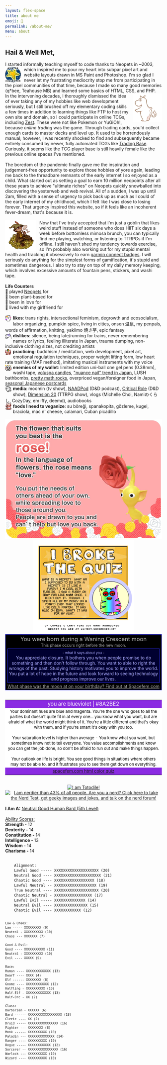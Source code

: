 ```yaml
---
layout: flex-space
title: about me
emoji: 🤡
permalink: /about-me/
menu: about
---
```


<h2>Hail & Well Met,</h2> 
I started informally teaching myself to code thanks to Neopets in ~2003, which inspired me <img src="/graphics/toy/avatar-collector-neopets.gif" style="margin: 0 10px 0 0;" align="left" />to pour my heart into subpar pixel art and website layouts drawn in MS Paint and Photoshop. I'm so glad I never let my frustrating mediocrity stop me from participating in the pixel communities of that time, because I made so many good memories (q*bee, Teahouse MB) and learned some basics of HTML, CSS, and PHP.  
<br>
<div class="noext">
    <a target="_blank" href="https://www.deviantart.com/sqdpxl/art/moomin-to-the-groove-811004899"><img src="/graphics/toy/moomin_by_SqdPxl.gif" style="margin: 0 0 0 10px;" align="right" title="click for artist"/></a>
</div>
In the intervening decades, I thoroughly dismissed the idea of ever taking any of my hobbies like web development seriously, but I still brushed off my elementary coding skills a few times in addition to learning things like FTP to host my own site and domain, so I could participate in online TCGs, including <a target="_blank" href="https://tcg.fandom.com/wiki/Zest">Zest</a>. These were not like Pokemon or YuGiOh!, because <i>online trading</i> was the game. Through trading cards, you'd collect enough cards to master decks and level up. It used to be horrendously manual; however, I was recently shocked to find and subsequently became entirely consumed by newer, fully automated TCGs like <a target="_blank" href="https://heavenspell.la-impresion.org/TCG/">Trading Base</a>. Curiously, it seems like the TCG player base is still heavily female like the previous online spaces I've mentioned.
<br>
<br>
The boredom of the pandemic finally gave me the inspiration and judgement-free opportunity to explore those hobbies of yore again, leading me back to the threadbare remnants of the early internet I so enjoyed as a child. What started out as setting a goal to earn 10 million neopoints after all these years to achieve "ultimate riches" on Neopets quickly snowballed into discovering the yesterweb and web revival. All of a sudden, I was up until 2am, filled with a sense of urgency to pick back up as much as I could of the early internet of my childhood, which I felt like I was close to losing forever. That urgency inspired this website, so if it feels like an incoherent fever-dream, that's because it is.
<br>
<br>
<div class="noext">
    <a target="_blank" href="https://www.deviantart.com/caicyo/art/Pixel-snufkin-794162961">
        <img src="/graphics/toy/snufkin_by_Caicyo.png" style="margin: 0 10px 0 0;" align="left" title="click for artist"/>
    </a>
</div>
Now that I've truly accepted that I'm just a goblin that likes weird stuff instead of someone who does HIIT six days a week before bottomless mimosa brunch, you can typically find me playing, watching, or listening to TTRPGs if I'm offline. I still haven't shed my tendency towards exercise, so I'm probably also working out for my stupid mental health and tracking it obsessively to earn <a target="_blank" href="https://garminbadges.com/">garmin connect badges</a>. I will seriously do anything for the simplest forms of gamification, it's stupid and sometimes dangerous. I also try to stay on top of my daily memory keeping, which involves excessive amounts of fountain pens, stickers, and washi tape. 
<br>
<br>
<span title="inspired by https://daintye.co/"><b>Life Counters</b></span>
<br>
🐇 played <a target="_blank" href="https://www.neopets.com/userlookup.phtml?user=waterfish57">Neopets</a> for <span id="counter1"></span>
<br>
🌱 been plant-based for <span id="counter2"></span>
<br>
🦋 been in love for <span id="counter3"></span>
<br>
👯 lived with my girlfriend for <span id="counter4"></span>
<script> /** Thanks to Justin Wright for this javascript that I modified https://stackoverflow.com/a/48918684 **/
    var targetDate1 = new Date("2003-11-20T00:00:00");
    var targetDate2 = new Date("2016-01-28T00:00:00");
    var targetDate3 = new Date("2020-06-28T00:00:00");
    var targetDate4 = new Date("2021-08-01T00:00:00");
    setInterval(updateCounters, 1000);
    function updateCounters() {
        var currentDate = new Date();
        updateCounter(targetDate1, "counter1");
        updateCounter(targetDate2, "counter2");
        updateCounter(targetDate3, "counter3");
        updateCounter(targetDate4, "counter4");
        function updateCounter(targetDate, counterId) {
            var duration = currentDate - targetDate;
            var years = Math.floor(duration / 3.154e+10);
            var durationMinusYears = duration - (years * 3.154e+10);
            var months = Math.floor(duration / 2.628e+9) % 12;
            var durationMinusMonths = durationMinusYears - (months * 2.628e+9);
            var days = Math.floor(durationMinusMonths / 8.64e+7);
            var hours = Math.floor(duration / 3.6e+6 ) % 24;
            var mins = Math.floor(duration / 60000 ) % 60;
            var secs = Math.floor(duration / 1000 ) % 60;
            document.getElementById(counterId).innerHTML = years + " years, " + days + " days," + hours + " hours," + mins " minutes";
        }
    }
</script>
<br>
<br>
<img align="left" style="margin: 0 5px 0 0;" src="/graphics/toy/emoticons/love_bear.gif" title="if you know who illustrated this, please lmk"/>
<b>likes</b>: trans rights, intersectional feminism, degrowth and ecosocialism, labor organizing, pumpkin spice, living in cities, onsen 温泉, my penpals, words of affirmation, knitting, yakiimo 焼き芋, epic fantasy
<br>
<img align="left" style="margin: 0 5px 0 0;" src="/graphics/toy/emoticons/ahhh_bear.gif" title="if you know who illustrated this, please lmk"/>
<b>dislikes</b>: silence, being late/running for trains, never remembering names or lyrics, feeling illiterate in Japan, trauma dumping, non-inclusive clothing sizes, not crediting artists
<br>
<img align="left" style="margin: 0 5px 0 0;" src="/graphics/toy/emoticons/learning_pig.gif" title="if you know who illustrated this, please lmk"/>
<b>practicing</b>: buddhism / meditation, web development, pixel art, emotional regulation techniques, proper weight lifting form, low heart rate training (MAF method), imitating musical instruments with my voice
<br>
<img align="left" style="margin: 0 5px 0 0;" src="/graphics/toy/emoticons/love_cat.gif" title="if you know who illustrated this, please lmk"/>
<b>enemies of my wallet</b>: limited edition uni-ball one gel pens (0.38mm), washi tape, <a target="_blank" href="https://www.voluspa.com/">voluspa candles</a>, <a target="_blank" href="https://minimodel.jp/catalogue/nail/nuance">"nuance nail" trend in Japan</a>, LUSH bathbombs, <a target="_blank" href="https://dispeldice.com/">pretty math rocks</a>, overpriced vegan/foreigner food in Japan, <a target="_blank" href="https://www.postacollect.com/">seasonal Japanese postcards</a>
<br>
<img align="left" style="margin: 0 5px 0 0;" src="/graphics/toy/emoticons/cute_bear.gif" title="if you know who illustrated this, please lmk"/>
<b>media</b>: moomin (tv show), <a target="_blank" href="https://www.naddpod.com/">NAADPod</a> (D&D podcast), <a target="_blank" href="https://critrole.com/">Critical Role</a> (D&D show), <a target="_blank" href="https://www.dropout.tv/dimension-20">Dimension 20</a> (TTRPG show), vlogs (Michelle Choi, Namiのくらし, CozyDay, em iffy, deemd), audiobooks
<br>
<img align="left" style="margin: 0 5px 0 0;" src="/graphics/toy/emoticons/pig_eat.gif" title="if you know who illustrated this, please lmk"/>
<b>foods I need to veganize</b>: su böreği, spanakopita, gözleme, kugel, braciola, mac n' cheese, calamari, Cuban picadillo
<br>
<br>
<center>
    <a target="_blank" href="https://quiz.pikminbloom.com/">
        <img style="max-width: 100%;" src="/graphics/toy/quiz/pikmin-quiz-rose.png">
    </a>
    <a target="_blank" href="https://lu.tiny-universes.net" target="_blank">
        <img style="max-width: 100%;" src="/graphics/toy/quiz/webkinz.png" title="I'm not an abandoned Neopet at all. Are you?">
    </a>
    <br>
    <!--Start Moon Phase Meme-->
    <div style="padding:3px; text-align:center; max-width:100%; color: #aaaaaa; background-color: #000000; border: 1px solid #2e2eff">
        <span style="font-size: 130%; ">You were born during a Waning Crescent moon</span><br>
        <span style="font-size: 90%">This phase occurs right before the new moon.</span><br>
        <div style="margin:3px; padding:3px; color: #aaaaff; background-color: #000030; border: 1px solid #2e2eff;">
            <span style="font-size:80%"> - what it says about you - </span>
            <br>
            You appreciate closure.  It bothers you when people promise to do something and then don't follow through.  You want to able to right the wrongs of the past.  Studying history motivates you to improve the world.  You put a lot of hope in the future and look forward to seeing technology and progress improve our lives.
        </div>
        <a target="_blank" href="http://www.spacefem.com/quizzes/moon" style="color: #aaaaaa">What phase was the moon at on your birthday?  Find out at Spacefem.com</a>
    </div>
    <!--End Moon Phase Meme-->
    <br>
    <table bgcolor="#8A2BE2" border=0 max-width="100%">
        <tr>
            <td>
                <center>
                    <font color="#FFFFFF">
                        <big>you are blueviolet | #8A2BE2</big>
                    </font>
                </center>
            </td>
        </tr>
        <tr>
            <td bgcolor="#FFFFFF">
                <center>
                    <font color="#000000" size="-1">
                        Your dominant hues are blue and magenta. 
                        You're the one who goes to all the parties but doesn't quite fit in at every one... you know what you want, but are afraid of what the world might think of it. 
                        You're a little different and that's okay with them, and if you're smart it's okay with you too.
                        <br>
                        <br>
                        Your saturation level is higher than average - You know what you want, but sometimes know not to tell everyone. 
                        You value accomplishments and know you can get the job done, so don't be afraid to run out and make things happen.
                        <br>
                        <br>
                        Your outlook on life is bright. 
                        You see good things in situations where others may not be able to, and it frustrates you to see them get down on everything.
                    </font>
                </center>
            </td>
        </tr>
        <tr>
            <td>
                <center>
                    <a href="http://spacefem.com/quizzes/colors">spacefem.com html color quiz</a>
                </center>
            </td>
        </tr>
    </table>
    <br>
    <a target="_blank" href="http://thousandroads.net/misc/pmdquiz/">
        <img style="max-width: 100%;" src="http://thousandroads.net/misc/pmdquiz/static/results/Totodile.png" alt="I am Totodile!" />
    </a>
    <a target="_blank" href="http://www.nerdtests.com/ft_nq.php">
        <img src="http://www.nerdtests.com/images/ft/nq/66fc8586df.gif" alt="I am nerdier than 43% of all people. Are you a nerd? Click here to take the Nerd Test, get geeky images and jokes, and talk on the nerd forum!">
    </a>
</center>
<br>
<b>I Am A:</b> <a target="_blank" href="http://www.easydamus.com/character.html"> Neutral Good Human Bard (5th Level)</a>
<br><br><u>Ability Scores:</u><br>
<b>Strength - </b>12<br>
<b>Dexterity - </b>14<br>
<b>Constitution - </b>14<br>
<b>Intelligence - </b>13<br>
<b>Wisdom - </b>14<br>
<b>Charisma - </b>14
<br>
<pre><code>
    Alignment:
    Lawful Good ----- XXXXXXXXXXXXXXXXXXXX (20)
    Neutral Good ---- XXXXXXXXXXXXXXXXXXXXX (21)
    Chaotic Good ---- XXXXXXXXXXXXXXXXXX (18)
    Lawful Neutral -- XXXXXXXXXXXXXXXXXXX (19)
    True Neutral ---- XXXXXXXXXXXXXXXXXXXX (20)
    Chaotic Neutral - XXXXXXXXXXXXXXXXX (17)
    Lawful Evil ----- XXXXXXXXXXXXXX (14)
    Neutral Evil ---- XXXXXXXXXXXXXXX (15)
    Chaotic Evil ---- XXXXXXXXXXXX (12)

    Law & Chaos:
    Law ----- XXXXXXXXX (9)
    Neutral - XXXXXXXXXX (10)
    Chaos --- XXXXXXX (7)

    Good & Evil:
    Good ---- XXXXXXXXXXX (11)
    Neutral - XXXXXXXXXX (10)
    Evil ---- XXXXX (5)

    Race:
    Human ---- XXXXXXXXXXXXX (13)
    Dwarf ---- XXXX (4)
    Elf ------ XXXXXXXX (8)
    Gnome ---- XXXXXXXXXXXX (12)
    Halfling - XXXXXXXXXX (10)
    Half-Elf - XXXXXXXXXXXXX (13)
    Half-Orc - XX (2)

    Class:
    Barbarian - XXXXXX (6)
    Bard ------ XXXXXXXXXXXXXXXXXX (18)
    Cleric ---- XX (2)
    Druid ----- XXXXXXXXXXXXXXXX (16)
    Fighter --- XXXXXXXX (8)
    Monk ------ XXXXXXXXXX (10)
    Paladin --- XXXXXXXXXXXXXX (14)
    Ranger ---- XXXXXXXXXX (10)
    Rogue ----- XXXXXXXXXXXX (12)
    Sorcerer -- XXXXXXXXXXXXXXXX (16)
    Warlock --- XXXXXXXXXX (10)
    Wizard ---- XXXXXXXXXX (10)

</code></pre>
